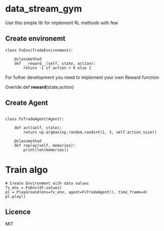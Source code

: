 # data_stream_gym

Use this simple lib for implement RL methods with few 

## Create environemt

```
class FxEnv(TradeEnvironment):

    @classmethod
    def __reward__(self, state, action):
        return -1 if action > 0 else 1
```
For futher development you need to implement your own Reward function

Overide 
def  __reward__(state,action)




## Create Agent

```

class FxTradeAgent(Agent):

    def act(self, state):
        return np.argmax(np.random.randint(1, 3, self.action_size))

    @classmethod
    def replay(self, memories):
        print(len(memories))

```

# Train algo

```
# Create Environment with data values
fx_env = FxEnv(df.values)
pl = PlayGround(env=fx_env, agent=FxTradeAgent(), time_frame=4)
pl.play()
```

## Licence
MIT

